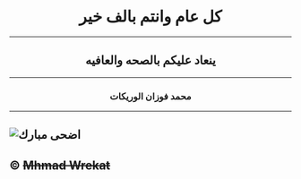 <h1 align="center">
 كل عام وانتم بالف خير
</h1>

---
<h2 align="center" >
 ينعاد عليكم بالصحه والعافيه 
</h2>

---
<h3 align="center">
محمد فوزان الوريكات
</h3>

---
![اضحى مبارك](https://emypost.com/wp-content/uploads/2020/07/446532-lIgtz-1534024277-%D8%A7%D8%B6%D8%AD%D9%89-.jpg)
---
© **~~Mhmad Wrekat~~**
---
